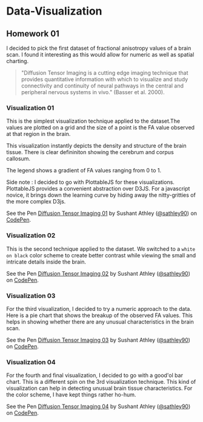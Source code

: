 # Data-Visualization
## Homework 01

I decided to pick the first dataset of fractional anisotropy values of a brain scan. I found it interesting as this would allow for numeric as well as spatial charting.

> "Diffusion Tensor Imaging is a cutting edge imaging technique that provides quantitative information with which to visualize and study connectivity and continuity of neural pathways in the central and peripheral nervous systems in vivo." (Basser et al. 2000).


### Visualization 01

This is the simplest visualization technique applied to the dataset.The values are plotted on a grid and the size of a point is the FA value observed at that region in the brain.

This visualization instantly depicts the density and structure of the brain tissue. There is clear defininiton showing the cerebrum and corpus callosum. 

The legend shows a gradient of FA values ranging from 0 to 1. 


Side note : I decided to go with PlottableJS for these visualizations. PlottableJS provides a convenient abstraction over D3JS. For a javascript novice, it brings down the learning curve by hiding away the nitty-gritties of the more complex D3js.

<p data-height="265" data-theme-id="0" data-slug-hash="GjpmXN" data-default-tab="js,result" data-user="sathley90" data-embed-version="2" class="codepen">See the Pen <a href="http://codepen.io/sathley90/pen/GjpmXN/">Diffusion Tensor Imaging 01</a> by Sushant Athley (<a href="http://codepen.io/sathley90">@sathley90</a>) on <a href="http://codepen.io">CodePen</a>.</p>
<script async src="//assets.codepen.io/assets/embed/ei.js"></script>


### Visualization 02

This is the second technique applied to the dataset. We switched to a `white on black` color scheme to create better contrast while viewing the small and intricate details inside the brain.

<p data-height="265" data-theme-id="0" data-slug-hash="PGPmdp" data-default-tab="js,result" data-user="sathley90" data-embed-version="2" class="codepen">See the Pen <a href="http://codepen.io/sathley90/pen/PGPmdp/">Diffusion Tensor Imaging 02</a> by Sushant Athley (<a href="http://codepen.io/sathley90">@sathley90</a>) on <a href="http://codepen.io">CodePen</a>.</p>
<script async src="//assets.codepen.io/assets/embed/ei.js"></script>


### Visualization 03

For the third visualization, I decided to try a numeric approach to the data. Here is a pie chart that shows the breakup of the observed FA values. This helps in showing whether there are any unusual characteristics in the brain scan. 

<p data-height="265" data-theme-id="0" data-slug-hash="LRpyoV" data-default-tab="js,result" data-user="sathley90" data-embed-version="2" class="codepen">See the Pen <a href="http://codepen.io/sathley90/pen/LRpyoV/">Diffusion Tensor Imaging 03</a> by Sushant Athley (<a href="http://codepen.io/sathley90">@sathley90</a>) on <a href="http://codepen.io">CodePen</a>.</p>
<script async src="//assets.codepen.io/assets/embed/ei.js"></script>


### Visualization 04

For the fourth and final visualization, I decided to go with a good'ol bar chart. This is a different spin on the 3rd visualization technique. This kind of visualization can help in detecting unusual brain tissue characteristics. For the color scheme, I have kept things rather ho-hum.


<p data-height="265" data-theme-id="0" data-slug-hash="ORyABL" data-default-tab="js,result" data-user="sathley90" data-embed-version="2" class="codepen">See the Pen <a href="http://codepen.io/sathley90/pen/ORyABL/">Diffusion Tensor Imaging 04</a> by Sushant Athley (<a href="http://codepen.io/sathley90">@sathley90</a>) on <a href="http://codepen.io">CodePen</a>.</p>
<script async src="//assets.codepen.io/assets/embed/ei.js"></script>